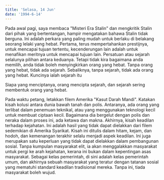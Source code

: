 ```yaml
---
title: 'Selasa, 14 Jun'
date: '1994-6-14'
---
```


Pada awal pagi, saya membaca "Misteri Era Stalin" dan mengkritik Stalin dari pihak yang bertentangan, hampir mengatakan bahawa Stalin tidak berguna. Ini adalah perkara yang paling mudah untuk berlaku di belakang seorang lelaki yang hebat. Pertama, terus mempertahankan prestijnya, untuk mencapai tujuan tertentu, kecenderungan lain adalah untuk menafikan meritnya untuk mencapai tujuan lain. Persatuan atau sejarah selalunya pilihan antara keduanya. Tetapi tidak kira bagaimana anda memilih, anda tidak boleh menyingkirkan orang yang hebat. Tanpa orang yang hebat, tidak ada sejarah. Sebaliknya, tanpa sejarah, tidak ada orang yang hebat. Kuncinya ialah sejarah itu

Siapa yang menciptanya, orang mencipta sejarah, dan sejarah sering membentuk orang yang hebat.

Pada waktu petang, letakkan filem Amerika "Kasut Darah Mandi". Katakan kisah kolusi antara dunia bawah tanah dan polis. Antaranya, ada orang yang terlibat dalam penemuan teknikal, atau yang menggunakan teknologi kecil untuk membuat ciptaan kecil. Bagaimana dia bergelut dengan polis dan neraka dalam proses ini, ada ketawa dan makna. Akhirnya, kisah keadilan terhadap kejahatan. Ini adalah hasil yang tidak dapat dielakkan dari filem sedemikian di Amerika Syarikat. Kisah ini ditulis dalam hitam, kejam, dan hodoh, dan kemenangan terakhir selalu menjadi aspek keadilan. Ini juga merupakan satu keperluan yang tidak dapat dielakkan dalam pembangunan sosial. Tanpa kumpulan masyarakat elit, ia akan menggalakkan masyarakat untuk pergi ke arah kejahatan, kerana ini bukan dalam kepentingan asas masyarakat. Sebagai kelas pemerintah, di sini adalah kelas pemerintah umum, dan akhirnya sebuah masyarakat yang teratur dengan tatanan sosial yang mematuhi standard keadilan tradisional mereka. Tanpa ini, tiada masyarakat boleh wujud.

